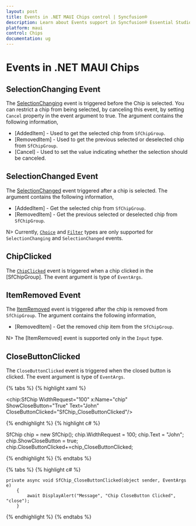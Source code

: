 ```yaml
---
layout: post
title: Events in .NET MAUI Chips control | Syncfusion®
description: Learn about Events support in Syncfusion® Essential Studio® .NET MAUI Chips control, its elements and more.
platform: maui
control: Chips
documentation: ug
---
```


# Events in .NET MAUI Chips

## SelectionChanging Event

The [SelectionChanging](https://help.syncfusion.com/cr/maui/Syncfusion.Maui.Core.SfChipGroup.html#Syncfusion_Maui_Core_SfChipGroup_SelectionChanging) event is triggered before the Chip is selected. You can restrict a chip from being selected, by canceling this event, by setting `Cancel` property in the event argument to true. The argument contains the following information,

 * [AddedItem] - Used to get the selected chip from `SfChipGroup`.
 * [RemovedItem] - Used to get the previous selected or deselected chip from `SfChipGroup`.
 * [Cancel] - Used to set the value indicating whether the selection should be canceled. 

## SelectionChanged Event
The [SelectionChanged](https://help.syncfusion.com/cr/maui/Syncfusion.Maui.Core.SfChipGroup.html#Syncfusion_Maui_Core_SfChipGroup_SelectionChanged) event triggered after a chip is selected. The argument contains the following information,

 * [AddedItem] - Get the selected chip from `SfChipGroup`.
 * [RemovedItem] - Get the previous selected or deselected chip from `SfChipGroup`.

N>  Currently, [`Choice`](https://help.syncfusion.com/cr/maui/Syncfusion.Maui.Core.SfChipsType.html#Syncfusion_Maui_Core_SfChipsType_Choice) and [`Filter`](https://help.syncfusion.com/cr/maui/Syncfusion.Maui.Core.SfChipsType.html#Syncfusion_Maui_Core_SfChipsType_Filter) types are only supported for `SelectionChanging` and `SelectionChanged` events.

##  ChipClicked

The [`ChipClicked`](https://help.syncfusion.com/cr/maui/Syncfusion.Maui.Core.SfChipGroup.html#Syncfusion_Maui_Core_SfChipGroup_ChipClicked) event is triggered when a chip clicked in the [SfChipGroup]. The event argument is type of `EventArgs`.

## ItemRemoved Event

The [ItemRemoved](https://help.syncfusion.com/cr/maui/Syncfusion.Maui.Core.SfChipGroup.html#Syncfusion_Maui_Core_SfChipGroup_ItemRemoved) event is triggered after the chip is removed from `SfChipGroup`. The argument contains the following information,

* [RemovedItem] - Get the removed chip item from the `SfChipGroup`.

N> The [ItemRemoved] event is supported only in the `Input` type.

##  CloseButtonClicked

The `CloseButtonClicked` event is triggered when the closed button is clicked. The event argument is type of `EventArgs`.

{% tabs %}
{% highlight xaml %}
    
   <chip:SfChip WidthRequest="100"
                x:Name="chip"
                ShowCloseButton="True"
                Text="John"
                CloseButtonClicked="SfChip_CloseButtonClicked"/>

{% endhighlight %}
{% highlight c# %}

   SfChip chip = new SfChip();
   chip.WidthRequest = 100;
   chip.Text = "John";
   chip.ShowCloseButton = true;
   chip.CloseButtonClicked+=chip_CloseButtonClicked;

{% endhighlight %}
{% endtabs %}

{% tabs %}
{% highlight c# %}
    
    private async void SfChip_CloseButtonClicked(object sender, EventArgs e)
        {
            await DisplayAlert("Message", "Chip CloseButton Clicked", "close");
        }

{% endhighlight %}
{% endtabs %}


